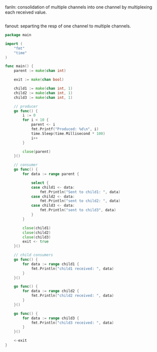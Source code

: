 fanIn: consolidation of multiple channels into one channel by multiplexing each received value.
```go

```

fanout: separting the resp of one channel to multiple channels.

```go
package main

import (
	"fmt"
	"time"
)

func main() {
	parent := make(chan int)

	exit := make(chan bool)

	child1 := make(chan int, 1)
	child2 := make(chan int, 1)
	child3 := make(chan int, 1)

	// producer
	go func() {
		i := 0
		for i < 10 {
			parent <- i
			fmt.Printf("Produced: %d\n", i)
			time.Sleep(time.Millisecond * 100)
			i++
		}

		close(parent)
	}()

	// consumer
	go func() {
		for data := range parent {

			select {
			case child1 <- data:
				fmt.Println("Sent to child1: ", data)
			case child2 <- data:
				fmt.Println("sent to child2: ", data)
			case child3 <- data:
				fmt.Println("sent to child3", data)
			}
		}

		close(child1)
		close(child2)
		close(child3)
		exit <- true
	}()

	// child consumers
	go func() {
		for data := range child1 {
			fmt.Println("child1 received: ", data)
		}
	}()

	go func() {
		for data := range child2 {
			fmt.Println("child2 received: ", data)
		}
	}()

	go func() {
		for data := range child3 {
			fmt.Println("child3 received: ", data)
		}
	}()

	<-exit
}

```